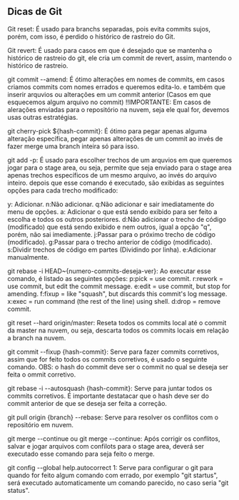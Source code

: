 ## Dicas de Git

Git reset: É usado para branchs separadas, pois evita commits sujos, porém, com isso, é perdido o histórico de rastreio do Git.

Git revert: É usado para casos em que é desejado que se mantenha o histórico de rastreio do git, ele cria um commit de revert, assim, mantendo o histórico de rastreio.

git commit --amend: É ótimo alterações em nomes de commits, em casos criamos commits com nomes errados e queremos edita-lo. e também que inserir arquvios ou alterações em um commit anterior (Casos em que esquecemos algum arquivo no commit) !!IMPORTANTE: Em casos de alerações enviadas para o repositório na nuvem, seja ele qual for, devemos usas outras estratégias.

git cherry-pick ${hash-commit}: É ótimo para pegar apenas alguma alteração específica, pegar apenas alterações de um commit ao invés de fazer merge uma branch inteira só para isso.

git add -p: É usado para escolher trechos de um arquvios em que queremos jogar para o stage area, ou seja, permite que seja enviado para o stage area apenas trechos específicos de um mesmo arquivo, ao invés do arquivo inteiro. depois que esse comando é executado, são exibidas as seguintes opções para cada trecho modificado:

y: Adicionar.
n:Não adicionar.
q:Não adicionar e sair imediatamente do menu de opções.
a: Adicionar o que está sendo exibido para ser feito a escolha e todos os outros posteriores.
d:Não adicionar o trecho de código (modificado) que está sendo exibido e nem outros, igual a opção "q", porém, não sai imediamente.
j:Passar para o próximo trecho de código (modificado).
g:Passar para o trecho anterior de código (modificado).
s:Dividir trechos de código em partes (Dividindo por linha).
e:Adicionar manualmente.

git rebase -i HEAD~{numero-commits-deseja-ver}: Ao executar esse comando, é listado as seguintes opções:
p:pick = use commit.
r:rework = use commit, but edit the commit message.
e:edit = use commit, but stop for amending.
f:fixup = like "squash", but discards this commit's log message.
x:exec = run command (the rest of the line) using shell.
d:drop = remove commit.

git reset --hard origin/master: Reseta todos os commits local até o commit da master na nuvem, ou seja, descarta todos os commits locais em relação a branch na nuvem.

git commit --fixup {hash-commit}: Serve para fazer commits corretivos, assim que for feito todos os commits corretivos, é usado o seguinte comando. OBS: o hash do commit deve ser o commit no qual se deseja ser feita o ommit corretivo.

git rebase -i --autosquash {hash-commit}: Serve para juntar todos os commits corretivos. É importante destatacar que o hash deve ser do commit anterior de que se deseja ser feita a correção.

git pull origin {branch} --rebase: Serve para resolver os conflitos com o repositório em nuvem.

git merge --continue ou git merge --continue: Após corrigir os conflitos, salvar e jogar arquivos com confilots para o stage area, deverá ser executado esse comando para seja feito o merge.

 git config --global help.autocorrect 1: Serve para configurar o git para quando for feito algum comando com errado, por exemplo "git startus", será executado automaticamente um comando parecido, no caso seria "git status".


